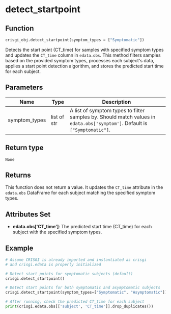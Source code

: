 # detect_startpoint

## Function

```python
crisgi_obj.detect_startpoint(symptom_types = ["Symptomatic"])
```

Detects the start point (CT_time) for samples with specified symptom types and updates the `CT_time` column in `edata.obs`. This method filters samples based on the provided symptom types, processes each subject's data, applies a start point detection algorithm, and stores the predicted start time for each subject.

## Parameters

| Name           | Type         | Description                                                                                |
|----------------|--------------|--------------------------------------------------------------------------------------------|
| symptom_types  | list of str  | A list of symptom types to filter samples by. Should match values in `edata.obs['symptom']`. Default is `["Symptomatic"]`. |

## Return type

`None`

## Returns

This function does not return a value. It updates the `CT_time` attribute in the `edata.obs` DataFrame for each subject matching the specified symptom types.

## Attributes Set

- **edata.obs['CT_time']**: The predicted start time (CT_time) for each subject with the specified symptom types.

## Example

```python
# Assume CRISGI is already imported and instantiated as crisgi
# and crisgi.edata is properly initialized

# Detect start points for symptomatic subjects (default)
crisgi.detect_startpoint()

# Detect start points for both symptomatic and asymptomatic subjects
crisgi.detect_startpoint(symptom_types=["Symptomatic", "Asymptomatic"])

# After running, check the predicted CT_time for each subject
print(crisgi.edata.obs[['subject', 'CT_time']].drop_duplicates())
```
